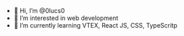 - 👋 Hi, I’m @0lucs0
- 👀 I’m interested in web development
- 🌱 I’m currently learning VTEX, React JS, CSS, TypeScritp

<!---
0lucs0/0lucs0 is a ✨ special ✨ repository because its `README.md` (this file) appears on your GitHub profile.
You can click the Preview link to take a look at your changes.
--->
